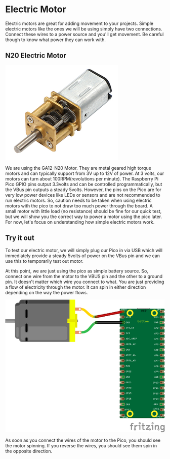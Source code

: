 # Electric Motor


Electric motors are great for adding movement to your projects.  Simple electric motors like the ones we will be using simply have two connections.  Connect these wires to a power source and you'll get movement.  Be careful though to know what power they can work with.  

## N20 Electric Motor

![N20 Electric Motor](/lessons/images/motor.PNG)

We are using the GA12-N20 Motor.  They are metal geared high torque motors and can typically support from 3V up to 12V of power.  At 3 volts, our motors can turn about 100RPM(revolutions per minute).  The Raspberry Pi Pico GPIO pins output 3.3volts and can be controlled programmatically, but the VBus pin outputs a steady 5volts. However, the pins on the Pico are for very low power devices like LEDs or sensors and are not recommended to run electric motors.  So, caution needs to be taken when using electric motors with the pico to not draw too much power through the board.  A small motor with little load (no resistance) should be fine for our quick test, but we will show you the correct way to power a motor using the pico later.  For now, let's focus on understanding how simple electric motors work.

## Try it out
To test our electric motor, we will simply plug our Pico in via USB which will immediately provide a steady 5volts of power on the VBus pin and we can use this to temporarily test out motor.

At this point, we are just using the pico as simple battery source.  So, connect one wire from the motor to the VBUS pin and the other to a ground pin.  It doesn't matter which wire you connect to what. You are just providing a flow of electricity through the motor.  It can spin in either direction depending on the way the power flows.

![Wiring Diagram for Motor](/lessons/images/simple_motor_bb.png)

As soon as you connect the wires of the motor to the Pico, you should see the motor spinning.  If you reverse the wires, you should see them spin in the opposite direction.  
